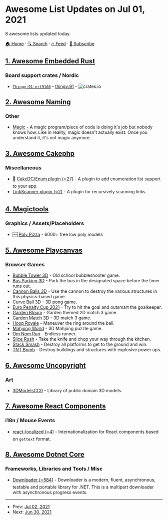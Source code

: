 # Awesome List Updates on Jul 01, 2021

8 awesome lists updated today.

[🏠 Home](/README.md) · [🔍 Search](https://www.trackawesomelist.com/search/) · [🔥 Feed](https://www.trackawesomelist.com/rss.xml) · [📮 Subscribe](https://trackawesomelist.us17.list-manage.com/subscribe?u=d2f0117aa829c83a63ec63c2f&id=36a103854c)



## [1. Awesome Embedded Rust](/content/rust-embedded/awesome-embedded-rust/README.md)

### Board support crates / Nordic

*   [`Thingy:91-nrf9160`](https://crates.io/crates/thingy-91-nrf9160-bsp) - [thingy:91](https://www.nordicsemi.com/Products/Development-hardware/Nordic-Thingy-91) - ![crates.io](https://img.shields.io/crates/v/thingy-91-nrf9160-bsp.svg)

## [2. Awesome Naming](/content/gruhn/awesome-naming/README.md)

### Other

*   [Magic](https://en.wikipedia.org/wiki/Magic_\(programming\)) - A magic program/piece of code is doing it's job but nobody knows how. Like in reality, magic doesn't actually exist. Once you understand it, it's not magic anymore.

## [3. Awesome Cakephp](/content/FriendsOfCake/awesome-cakephp/README.md)

### Miscellaneous

*   :strawberry: [CakeDC/Enum plugin (⭐27)](https://github.com/CakeDC/enum) - A plugin to add enumeration list support to your app.
*   [LinkScanner plugin (⭐2)](https://github.com/mirko-pagliai/cakephp-link-scanner) - A plugin for recursively scanning links.

## [4. Magictools](/content/ellisonleao/magictools/README.md)

### Graphics / Assets/Placeholders

*   :free: [Poly Pizza](https://poly.pizza) - 6000+ free low poly models

## [5. Awesome Playcanvas](/content/playcanvas/awesome-playcanvas/README.md)

### Browser Games

*   [Bubble Tower 3D](https://play.famobi.com/bubble-tower-3d) - Old school bubbleshooter game.
*   [Bus Parking 3D](https://play.famobi.com/bus-parking-3d) - Park the bus in the designated space before the timer runs out.
*   [Cannon Balls 3D](https://play.famobi.com/cannon-balls-3d) - Use the cannon to destroy the various structures in this physics-based game.
*   [Curve Ball 3D](https://play.famobi.com/curve-ball-3d) - 3D pong game.
*   [Euro Penalty Cup 2021](https://play.famobi.com/euro-penalty-cup-2021) - Try to hit the goal and outsmart the goalkeeper.
*   [Garden Bloom](https://play.famobi.com/garden-bloom) - Garden themed 2D match 3 game.
*   [Garden Match 3D](https://play.famobi.com/garden-match-3d) - 3D match 3 game.
*   [Hoop Royale](https://play.famobi.com/hoop-royale) - Maneuver the ring around the ball.
*   [Mahjong World](https://play.famobi.com/mahjong-world) - 3D Mahjong puzzle game.
*   [Om Nom Run](https://play.famobi.com/om-nom-run) - Endless runner.
*   [Slice Rush](https://play.famobi.com/slice-rush) - Take the knife and chop your way through the kitchen.
*   [Stack Smash](https://play.famobi.com/stack-smash) - Destroy all platforms to get to the ground and win.
*   [TNT Bomb](https://play.famobi.com/tnt-bomb) - Destroy buildings and structures with explosive power ups.

## [6. Awesome Uncopyright](/content/johnjago/awesome-uncopyright/README.md)

### Art

*   [3DModelsCC0](https://www.3dmodelscc0.com/) - Library of public domain 3D models.

## [7. Awesome React Components](/content/brillout/awesome-react-components/README.md)

### i18n / Mouse Events

*   [react-localized (⭐4)](https://github.com/fakundo/react-localized) - Internationalization for React components based on `gettext` format.

## [8. Awesome Dotnet Core](/content/thangchung/awesome-dotnet-core/README.md)

### Frameworks, Libraries and Tools / Misc

*   [Downloader (⭐584)](https://github.com/bezzad/Downloader) - Downloader is a modern, fluent, asynchronous, testable and portable library for .NET. This is a multipart downloader with asynchronous progress events.

---

- Prev: [Jul 02, 2021](/content/2021/07/02/README.md)
- Next: [Jun 30, 2021](/content/2021/06/30/README.md)